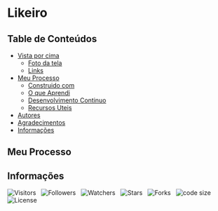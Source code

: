<!-- Titulo -->
# Likeiro

<!-- ***Conteúdo do Projeto:*** -->

<!-- Table of Contents -->
## Table de Conteúdos

* [Vista por cima](#vista-pro-cima)
  * [Foto da tela](#foto-da-tela)
  * [Links](#links)
* [Meu Processo](#meu-processo)
  * [Construido com](#construido-com)
  * [O que Aprendi](#0-que-aprendi)
  * [Desenvolvimento Continuo](#desenvolvimento-continuo)
  * [Recursos Uteis](#recursos-uteis)
* [Autores](#autores)
* [Agradecimentos](#agradecimentos)
* [Informações](#informações)

<!-- Overview-->
<!-- ## Vista por Cima -->

<!-- Screenshot -->
<!-- ### Foto da Tela -->

<!-- Links -->
<!-- ### Links -->

<!-- My Process -->
## Meu Processo

<!-- Built with -->
<!-- ### Construido com -->

<!-- What I Learned -->
<!-- ### O que Aprendi -->

<!-- Continued Development -->
<!-- ### Desenvolvimento Continuo -->

<!-- Useful Resources -->
<!-- ### Recursos Uteis -->

<!-- Authors -->
<!-- ## Autores -->

<!-- Acknowledgments -->
<!-- ## Agradecimentos -->

<!-- Information -->
## Informações

![Visitors](https://api.visitorbadge.io/api/visitors?path=Devsgeeknerd%2Fpro-lik&label=Visitantes&labelColor=%23f9e64f&countColor=%23008000&style=plastic "Total de Visitas")
&nbsp;
![Followers](https://img.shields.io/github/followers/Devsgeeknerd?style=p&label=Seguidores&labelColor=f9e64f&color=008000 "Total de Seguidores")
&nbsp;
![Watchers](https://img.shields.io/github/watchers/Devsgeeknerd/pro-lik?style=p&label=Observadores&labelColor=f9e64f&color=008000 "Total de Observadores")
&nbsp;
![Stars](https://img.shields.io/github/stars/Devsgeeknerd/pro-lik?style=p&label=Estrelas&labelColor=f9e64f&color=008000 "Total de Estrelas")
&nbsp;
![Forks](https://img.shields.io/github/forks/Devsgeeknerd/pro-lik?style=p&label=Bifurcações&labelColor=f9e64f&color=008000 "Total de Bifurcações")
&nbsp;
![code size](https://img.shields.io/github/languages/code-size/Devsgeeknerd/pro-lik?style=p&label=Tamanho&labelColor=f9e64f&color=008000& "Tamanho do Repositório")
&nbsp;
![License](https://img.shields.io/github/license/Devsgeeknerd/pro-lik?style=p&label=Licença&labelColor=f9e64f&color=008000 "Licença do Repositório")

